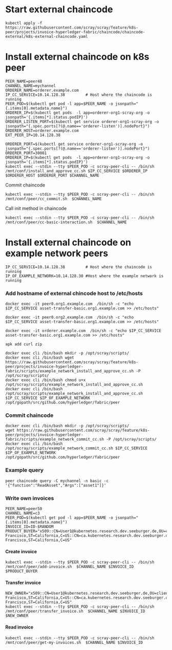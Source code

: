 # Start external chaincode 
```kubectl apply -f https://raw.githubusercontent.com/scray/scray/feature/k8s-peer/projects/invoice-hyperledger-fabric/chaincode/chaincode-external/k8s-external-chaincode.yaml```

# Install external chaincode on k8s peer
```
PEER_NAME=peer48
CHANNEL_NAME=mychannel
ORDERER_NAME=orderer.example.com
IP_CC_SERVICE=10.14.128.38         # Host where the chaincode is running
PEER_POD=$(kubectl get pod -l app=$PEER_NAME -o jsonpath="{.items[0].metadata.name}")
ORDERER_IP=$(kubectl get pods  -l app=orderer-org1-scray-org -o jsonpath='{.items[*].status.podIP}')
ORDERER_LISTEN_PORT=$(kubectl get service orderer-org1-scray-org -o jsonpath="{.spec.ports[?(@.name=='orderer-listen')].nodePort}")
ORDERER_HOST=orderer.example.com
EXT_PEER_IP=10.14.128.38
```

```
ORDERER_PORT=$(kubectl get service orderer-org1-scray-org -o jsonpath="{.spec.ports[?(@.name=='orderer-listen')].nodePort}")
ORDERER_PORT=30081
ORDERER_IP=$(kubectl get pods  -l app=orderer-org1-scray-org -o jsonpath='{.items[*].status.podIP}')
kubectl exec --stdin --tty $PEER_POD -c scray-peer-cli -- /bin/sh /mnt/conf/install_and_approve_cc.sh $IP_CC_SERVICE $ORDERER_IP $ORDERER_HOST $ORDERER_PORT $CHANNEL_NAME 
```

Commit chaincode
```
kubectl exec --stdin --tty $PEER_POD -c scray-peer-cli -- /bin/sh /mnt/conf/peer/cc_commit.sh  $CHANNEL_NAME
```

Call init method in chaincode
```
kubectl exec --stdin --tty $PEER_POD -c scray-peer-cli -- /bin/sh /mnt/conf/peer/cc-basic-interaction.sh  $CHANNEL_NAME
```

# Install external chaincode on example network peers 
```
IP_CC_SERVICE=10.14.128.38         # Host where the chaincode is running
IP_OF_EXAMPLE_NETWORK=10.14.128.30 #Host where the example network is running
```


### Add hostname of external chincode host to /etc/hosts
```docker exec -it peer0.org1.example.com  /bin/sh -c "echo $IP_CC_SERVICE asset-transfer-basic.org1.example.com >> /etc/hosts"```  

```docker exec -it peer0.org2.example.com  /bin/sh -c "echo $IP_CC_SERVICE asset-transfer-basic.org1.example.com >> /etc/hosts"``` 

```docker exec -it orderer.example.com  /bin/sh -c "echo $IP_CC_SERVICE asset-transfer-basic.org1.example.com >> /etc/hosts"```

```
apk add curl zip

docker exec cli /bin/bash mkdir -p /opt/scray/scripts/
docker exec cli /bin/bash wget https://raw.githubusercontent.com/scray/scray/feature/k8s-peer/projects/invoice-hyperledger-fabric/scripts/example_network_install_and_approve_cc.sh -P /opt/scray/scripts/
docker exec cli /bin/bash chmod u+x  /opt/scray/scripts/example_network_install_and_approve_cc.sh 
docker exec cli /bin/bash /opt/scray/scripts/example_network_install_and_approve_cc.sh $IP_CC_SERVICE $IP_OF_EXAMPLE_NETWORK /opt/gopath/src/github.com/hyperledger/fabric/peer
```
### Commit chaincode
```
docker exec cli /bin/bash mkdir -p /opt/scray/scripts/
wget https://raw.githubusercontent.com/scray/scray/feature/k8s-peer/projects/invoice-hyperledger-fabric/scripts/example_network_commit_cc.sh -P /opt/scray/scripts/
docker exec cli /bin/bash /opt/scray/scripts/example_network_commit_cc.sh $IP_CC_SERVICE $IP_OF_EXAMPLE_NETWORK /opt/gopath/src/github.com/hyperledger/fabric/peer
```

### Example query
```peer chaincode query -C mychannel -n basic -c '{"function":"ReadAsset","Args":["asset1"]}'```


### Write own invoices
```
PEER_NAME=peer50
CHANNEL_NAME=c3
PEER_POD=$(kubectl get pod -l app=$PEER_NAME -o jsonpath="{.items[0].metadata.name}")
INVOICE_ID=ID-$RANDOM
PRODUCT_BUYER="x509::CN=User1@kubernetes.research.dev.seeburger.de,OU=client,L=San Francisco,ST=California,C=US::CN=ca.kubernetes.research.dev.seeburger.de,O=kubernetes.research.dev.seeburger.de,L=San Francisco,ST=California,C=US"
```
#### Create invoice
```
kubectl exec --stdin --tty $PEER_POD -c scray-peer-cli -- /bin/sh /mnt/conf/peer/add-invoice.sh  $CHANNEL_NAME $INVOICE_ID $PRODUCT_BUYER
```

#### Transfer invoice
```
NEW_OWNER="x509::CN=User1@kubernetes.research.dev.seeburger.de,OU=client,L=San Francisco,ST=California,C=US::CN=ca.kubernetes.research.dev.seeburger.de,O=kubernetes.research.dev.seeburger.de,L=San Francisco,ST=California,C=US"
kubectl exec --stdin --tty $PEER_POD -c scray-peer-cli -- /bin/sh /mnt/conf/peer/transfer_invoice.sh  $CHANNEL_NAME $INVOICE_ID $NEW_OWNER
```

#### Read invoice
```
kubectl exec --stdin --tty $PEER_POD -c scray-peer-cli -- /bin/sh /mnt/conf/peer/get-my-invoices.sh  $CHANNEL_NAME $INVOICE_ID
```
